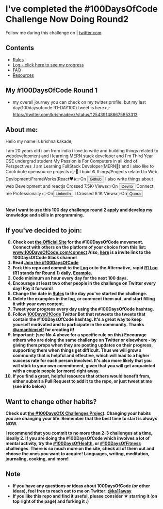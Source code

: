 # I've completed the #100DaysOfCode Challenge Now Doing Round2
Follow me during this challenge on 
 | [twitter.com](https://twitter.com/krishnadevz) 
   

## Contents

* [Rules](Files/rules.md)
* [Log - click here to see my progress](https://doger83.github.io/100-days-of-code/Files/log.html)
* [FAQ](FAQ.md)
* [Resources](Files/resources.md)

## My #100DaysOfCode Round 1 
* my overall journey you can check on my twitter profile. but my last day(100daysofcode R1-DAY100) tweet is here 👉 https://twitter.com/krishnadevz/status/1254391486675853313

## About me:

Hello my name is krishna kakade,

I am 20 years old i am from india i love to write and building things related to webdevelopment and i learning MERN stack developer and 
I'm Third Year CSE undergrad student My Passion is For Computers in all kind of Perspectives .I am Learning FullStack Developer(MERN🧱) 
and i also like to Contribute opensource projects 👉🔧.I buid ⚙ things/Projects related to Web Devlopment/FrameWorks(React❤)👉On
<a href="https://github.com/krishnadevz" target="_blank" rel="noopener noreferrer" ><Button variant="dark" className="btn">Github</Button></a>
I also write things about web Development and reactjs Crossed 7.5K+Views👉On 
<a href="https://dev.to/krishnakakade" target="_blank"><Button variant="dark" className="btn">Dev.to</Button></a>
Connect me Professionally 👉On<a href="https://www.linkedin.com/in/krishna-kakade-014a70149/" rel="noopener noreferrer"  target="_blank"><Button variant="dark" className="btn">LinkedIn</Button></a>
I Crossed 9.1K Views👉On<a href="https://www.quora.com/profile/Krishna-Kakade-2" rel="noopener noreferrer" target="_blank"><Button variant="dark" className="btn">Quora</Button></a>
<b><br></br>


Now I want to use this 100 day challenge round 2 apply and develop my knowledge and skills in programming.

## If you've decided to join:

0.  Check out [the Official Site](http://100daysofcode.com/) for the #100DaysOfCode movement. Connect with others on the platform of your choice from this list: www.100DaysOfCode.com/connect
    Also, [here](https://join.slack.com/t/100xcode/shared_invite/enQtNzQwMzIwMzQxODc5LWQwMjU5Mjg0N2ZiMzIzYzJiZmE0YjNiYTBiZDBjNjlkNjBmMTYxNDBmNmE2YmE2YzY4NTgzY2Y5NDQxNWY5ZDM) is a invite link to the 100DaysOfCode Slack channel
1.  Read [Join the #100DaysOfCode](https://medium.freecodecamp.com/join-the-100daysofcode-556ddb4579e4)
2.  Fork this repo and commit to the [Log](log.md) or to the Alternative, rapid [R1 Log](r1-log.md) (R1 stands for Round 1) daily. [Example](https://github.com/Kallaway/100-days-kallaway-log).
3.  **Code minimum an hour every day for the next 100 days.**
4.  **Encourage at least two other people in the challenge on Twitter every day! Pay it forward!**
5.  Change the date in [Rules](rules.md) to the day you've started the challenge.
6.  Delete the examples in the log, or comment them out, and start filling it with your own content.
7.  **Tweet your progress every day using the #100DaysOfCode hashtag.**
8.  Follow [100DaysOfCode](https://twitter.com/_100DaysOfCode) Twitter Bot that retweets the tweets that contain the #100DaysOfCode hashtag. It's a great way to keep yourself motivated and to participate in the community. Thanks [@amanhimself](https://twitter.com/amanhimself) for creating it!
9.  Important: (see No.4 above for a specific rule on this) Encourage others who are doing the same challenge on Twitter or elsewhere - by giving them props when they are posting updates on their progress, supporting them when things get difficult. Thus we will grow a community that is helpful and effective, which will lead to a higher success rate for each person involved. It's also more likely that you will stick to your own commitment, given that you will get acquainted with a couple people (or more) right away.
10.  If you find a great, helpful resource that others would benefit from, either submit a Pull Request to add it to the repo, or just tweet at me (see info below)

## Want to change other habits?

Check out [the #100DaysOfX Challenges Project](http://100daysofx.com/). Changing your habits you are changing your life. Remember that the best time to start is always NOW.

I recommend that you commit to no more than 2-3 challenges at a time, ideally 2. If you are doing the #100DaysOfCode which involves a lot of mental activity, try the [#100DaysOfHealth](http://100daysofx.com/where-x-is/health/), or [#100DaysOfFitness](http://100daysofx.com/challenges/) challenges. There is so much more on the site, check all of them out and choose the ones you want to acquire! Languages, writing, meditation, journaling, cooking, and more!

## Note

* If you have any questions or ideas about 100DaysOfCode (or other ideas), feel free to reach out to me on Twitter: [@ka11away](https://twitter.com/ka11away)
* If you like this repo and find it useful, please consider &#9733; starring it (on top right of the page) and forking it :)
